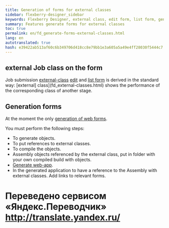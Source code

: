 ```yaml
--- 
title: Generation of forms for external classes 
sidebar: flexberry-designer_sidebar 
keywords: Flexberry Designer, external class, edit form, list form, generation 
summary: Features generate forms for external classes 
toc: true 
permalink: en/fd_generate-forms-external-classes.html 
lang: en 
autotranslated: true 
hash: e39422ab513af60c6b349706d418cc8e79bb1e3a605a5a49e4ff28030f5444c7 
--- 
```


## external Job class on the form 

Job submission [external-class](fd_external-classes.html) [edit](fd_editform.html) and [list form](fd_listform.html) is derived in the standard way: [external] class](fd_external-classes.html) shows the performance of the corresponding class of another stage. 

## Generation forms 

At the moment the only [generation of web forms](fa_asp-net-generator.html). 

You must perform the following steps: 

* To generate objects. 
* To put references to external classes. 
* To compile the objects. 
* Assembly objects referenced by the external class, put in folder with your own compiled build with objects. 
* [Generate web-app](fa_asp-net-generator.html). 
* In the generated application to have a reference to the Assembly with external classes. Add links to relevant forms. 



 # Переведено сервисом «Яндекс.Переводчик» http://translate.yandex.ru/